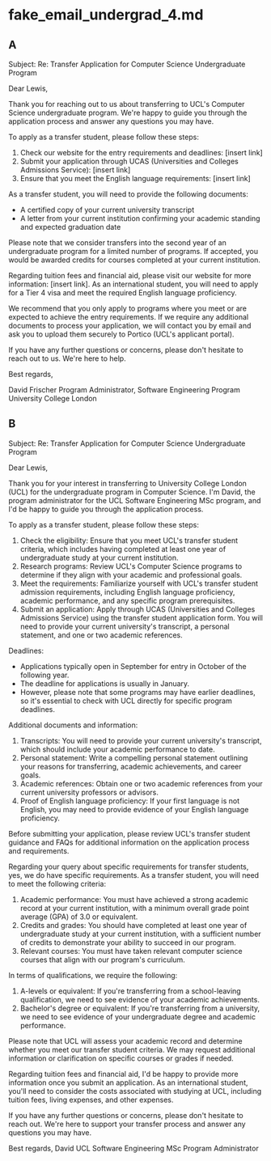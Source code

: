# fake_email_undergrad_4.md

## A

Subject: Re: Transfer Application for Computer Science Undergraduate Program

Dear Lewis,

Thank you for reaching out to us about transferring to UCL's Computer Science undergraduate program. We're happy to guide you through the application process and answer any questions you may have.

To apply as a transfer student, please follow these steps:

1. Check our website for the entry requirements and deadlines: [insert link]
2. Submit your application through UCAS (Universities and Colleges Admissions Service): [insert link]
3. Ensure that you meet the English language requirements: [insert link]

As a transfer student, you will need to provide the following documents:

* A certified copy of your current university transcript
* A letter from your current institution confirming your academic standing and expected graduation date

Please note that we consider transfers into the second year of an undergraduate program for a limited number of programs. If accepted, you would be awarded credits for courses completed at your current institution.

Regarding tuition fees and financial aid, please visit our website for more information: [insert link]. As an international student, you will need to apply for a Tier 4 visa and meet the required English language proficiency.

We recommend that you only apply to programs where you meet or are expected to achieve the entry requirements. If we require any additional documents to process your application, we will contact you by email and ask you to upload them securely to Portico (UCL's applicant portal).

If you have any further questions or concerns, please don't hesitate to reach out to us. We're here to help.

Best regards,

David Frischer
Program Administrator, Software Engineering Program
University College London

## B

Subject: Re: Transfer Application for Computer Science Undergraduate Program

Dear Lewis,

Thank you for your interest in transferring to University College London (UCL) for the undergraduate program in Computer Science. I'm David, the program administrator for the UCL Software Engineering MSc program, and I'd be happy to guide you through the application process.

To apply as a transfer student, please follow these steps:

1. Check the eligibility: Ensure that you meet UCL's transfer student criteria, which includes having completed at least one year of undergraduate study at your current institution.
2. Research programs: Review UCL's Computer Science programs to determine if they align with your academic and professional goals.
3. Meet the requirements: Familiarize yourself with UCL's transfer student admission requirements, including English language proficiency, academic performance, and any specific program prerequisites.
4. Submit an application: Apply through UCAS (Universities and Colleges Admissions Service) using the transfer student application form. You will need to provide your current university's transcript, a personal statement, and one or two academic references.

Deadlines:

* Applications typically open in September for entry in October of the following year.
* The deadline for applications is usually in January.
* However, please note that some programs may have earlier deadlines, so it's essential to check with UCL directly for specific program deadlines.

Additional documents and information:

1. Transcripts: You will need to provide your current university's transcript, which should include your academic performance to date.
2. Personal statement: Write a compelling personal statement outlining your reasons for transferring, academic achievements, and career goals.
3. Academic references: Obtain one or two academic references from your current university professors or advisors.
4. Proof of English language proficiency: If your first language is not English, you may need to provide evidence of your English language proficiency.

Before submitting your application, please review UCL's transfer student guidance and FAQs for additional information on the application process and requirements.

Regarding your query about specific requirements for transfer students, yes, we do have specific requirements. As a transfer student, you will need to meet the following criteria:

1. Academic performance: You must have achieved a strong academic record at your current institution, with a minimum overall grade point average (GPA) of 3.0 or equivalent.
2. Credits and grades: You should have completed at least one year of undergraduate study at your current institution, with a sufficient number of credits to demonstrate your ability to succeed in our program.
3. Relevant courses: You must have taken relevant computer science courses that align with our program's curriculum.

In terms of qualifications, we require the following:

1. A-levels or equivalent: If you're transferring from a school-leaving qualification, we need to see evidence of your academic achievements.
2. Bachelor's degree or equivalent: If you're transferring from a university, we need to see evidence of your undergraduate degree and academic performance.

Please note that UCL will assess your academic record and determine whether you meet our transfer student criteria. We may request additional information or clarification on specific courses or grades if needed.

Regarding tuition fees and financial aid, I'd be happy to provide more information once you submit an application. As an international student, you'll need to consider the costs associated with studying at UCL, including tuition fees, living expenses, and other expenses.

If you have any further questions or concerns, please don't hesitate to reach out. We're here to support your transfer process and answer any questions you may have.

Best regards,
David
UCL Software Engineering MSc Program Administrator



